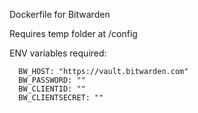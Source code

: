 Dockerfile for Bitwarden

Requires temp folder at /config

ENV variables required:

      BW_HOST: "https://vault.bitwarden.com"
      BW_PASSWORD: ""
      BW_CLIENTID: ""
      BW_CLIENTSECRET: ""

